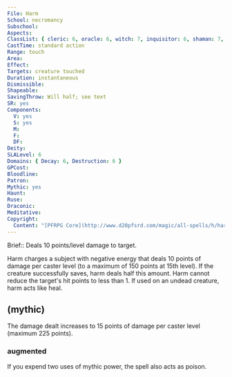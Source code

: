 ```yaml
---
File: Harm
School: necromancy
Subschool: 
Aspects: 
ClassList: { cleric: 6, oracle: 6, witch: 7, inquisitor: 6, shaman: 7, occultist: 6, spiritualist: 6 }
CastTime: standard action
Range: touch
Area: 
Effect: 
Targets: creature touched
Duration: instantaneous
Dismissible: 
Shapeable: 
SavingThrow: Will half; see text
SR: yes
Components:
  V: yes
  S: yes
  M: 
  F: 
  DF: 
Deity: 
SLALevel: 6
Domains: { Decay: 6, Destruction: 6 }
GPCost: 
Bloodline: 
Patron: 
Mythic: yes
Haunt: 
Ruse: 
Draconic: 
Meditative: 
Copyright:
  Content: "[PFRPG Core](http://www.d20pfsrd.com/magic/all-spells/h/harm)"
---
```

Brief:: Deals 10 points/level damage to target.

Harm charges a subject with negative energy that deals 10 points of damage per caster level (to a maximum of 150 points at 15th level). If the creature successfully saves, harm deals half this amount. Harm cannot reduce the target's hit points to less than 1.  If used on an undead creature, harm acts like heal.


## (mythic)

The damage dealt increases to 15 points of damage per caster level (maximum 225 points).


### augmented

If you expend two uses of mythic power, the spell also acts as poison.
